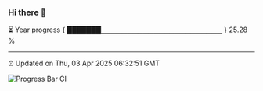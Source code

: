 ### Hi there 👋

⏳ Year progress { ███████▁▁▁▁▁▁▁▁▁▁▁▁▁▁▁▁▁▁▁▁▁▁▁ } 25.28 %

---

⏰ Updated on Thu, 03 Apr 2025 06:32:51 GMT

![Progress Bar CI](https://github.com/ZhaoGui/ZhaoGui/workflows/Progress%20Bar%20CI/badge.svg)
